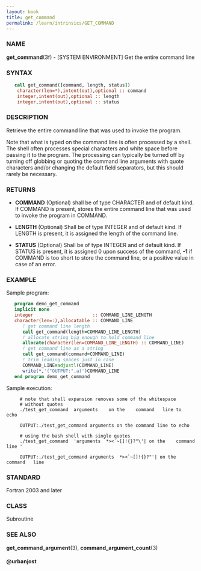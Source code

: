```yaml
---
layout: book
title: get_command
permalink: /learn/intrinsics/GET_COMMAND
---
```

### NAME

__get\_command__(3f) - \[SYSTEM ENVIRONMENT\] Get the entire command line

### SYNTAX


```fortran
   call get_command([command, length, status])
    character(len=*),intent(out),optional :: command
    integer,intent(out),optional :: length
    integer,intent(out),optional :: status
```

### DESCRIPTION

Retrieve the entire command line that was used to invoke the program.

Note that what is typed on the command line is often processed by a
shell. The shell often processes special characters and white space
before passing it to the program. The processing can typically be turned
off by turning off globbing or quoting the command line arguments with
quote characters and/or changing the default field separators, but this
should rarely be necessary.

### RETURNS

  - __COMMAND__
    (Optional) shall be of type CHARACTER and of default kind. If
    COMMAND is present, stores the entire command line that was used to
    invoke the program in COMMAND.

  - __LENGTH__
    (Optional) Shall be of type INTEGER and of default kind. If LENGTH
    is present, it is assigned the length of the command line.

  - __STATUS__
    (Optional) Shall be of type INTEGER and of default kind. If STATUS
    is present, it is assigned 0 upon success of the command, __-1__ if
    COMMAND is too short to store the command line, or a positive value
    in case of an error.

### EXAMPLE

Sample program:

```fortran
   program demo_get_command
   implicit none
   integer                      :: COMMAND_LINE_LENGTH
   character(len=:),allocatable :: COMMAND_LINE
      ! get command line length
      call get_command(length=COMMAND_LINE_LENGTH)
      ! allocate string big enough to hold command line
      allocate(character(len=COMMAND_LINE_LENGTH) :: COMMAND_LINE)
      ! get command line as a string
      call get_command(command=COMMAND_LINE)
      ! trim leading spaces just in case
      COMMAND_LINE=adjustl(COMMAND_LINE)
      write(*,'("OUTPUT:",a)')COMMAND_LINE
   end program demo_get_command
```

Sample execution:

```
     # note that shell expansion removes some of the whitespace
     # without quotes
     ./test_get_command  arguments    on the    command   line to   echo

     OUTPUT:./test_get_command arguments on the command line to echo

     # using the bash shell with single quotes
     ./test_get_command  'arguments  *><`~[]!{}?"\'| on the    command   line '

     OUTPUT:./test_get_command arguments  *><`~[]!{}?"'| on the   command   line
```

### STANDARD

Fortran 2003 and later

### CLASS

Subroutine

### SEE ALSO

__get\_command\_argument__(3), __command\_argument\_count__(3)

#### @urbanjost
